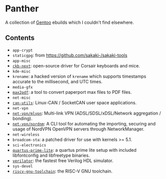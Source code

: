 # Panther

A collection of [Gentoo](https://www.gentoo.org/) ebuilds which I couldn't find elsewhere.

## Contents
*   `app-crypt`
  *   `staticgpg`: from https://github.com/sakaki-/sakaki-tools
*   `app-misc`
  *   [`ckb-next`](https://github.com/mattanger/ckb-next): open-source driver for Corsair keyboards and mice.
*   `kde-misc`
  *   `krename`: a hacked version of `krename` which supports timestamps accurate to the millisecond, and UTC times.
*   `media-gfx`
  *   [`max2pdf`](https://github.com/orangeturtle739/max2pdf): a tool to convert paperport max files to PDF files.
*   `net-misc`
  *  [`can-utils`](https://github.com/linux-can/can-utils): Linux-CAN / SocketCAN user space applications.
*   `net-vpn`
  *  [`net-vpn/mlvpn`](https://zehome.github.io/MLVPN/): Multi-link VPN (ADSL/SDSL/xDSL/Network aggregation / bonding).
  *  [`net-vpn/nordnm`](https://github.com/Chadsr/NordVPN-NetworkManager): A CLI tool for automating the importing, securing and usage of NordVPN OpenVPN servers through NetworkManager.
*   `net-wireless`
  *   `broadcom-sta`: a patched driver for use with kernels >= 5.1.
*   `sci-electronics`
  *   [`quartus-prime-lite`](http://fpgasoftware.intel.com/?edition=lite): a quartus prime lite setup with included libfontconfig and libfreetype binaries.
  *   [`verilator`](https://www.veripool.org/wiki/verilator): the fastest free Verilog HDL simulator.
*   `sys-devel`
  *   [`riscv-gnu-toolchain`](https://github.com/riscv/riscv-gnu-toolchain): the RISC-V GNU toolchain.
